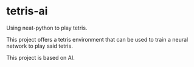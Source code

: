 # tetris-ai
Using neat-python to play tetris.

This project offers a tetris environment that can be used to train a neural network to play said tetris.

This project is based on AI.
